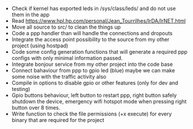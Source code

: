 * Check if kernel has exported leds in /sys/class/leds/ and do not use them in the app
* Read https://www.hpl.hp.com/personal/Jean_Tourrilhes/IrDA/IrNET.html 
* Move all source to src/ to clean the things up
* Code a ppp handler than will handle the connections and dropouts
* Integrate the access point possibility to the source from my other project (using hostpad)
* Code some config generation functions that will generate a required ppp configs with only minimal information passed.
* Integrate bonjour service from my other project into the code base
* Connect bahaviour from ppp to gpio led (blue) maybe we can make some noise with the traffic activity also
* Compile in options to disable gpio or other features (only for dev and testing)
* Gpio buttons behaviour, left button to restart ppp, right button safely shutdown the device, emergency wifi hotspot mode when pressing right button over 8 times.
* Write function to check the file permissions (+x execute) for every binary that are required for the project
